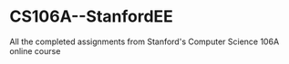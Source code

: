 # CS106A--StanfordEE
All the completed assignments from Stanford's Computer Science 106A online course

